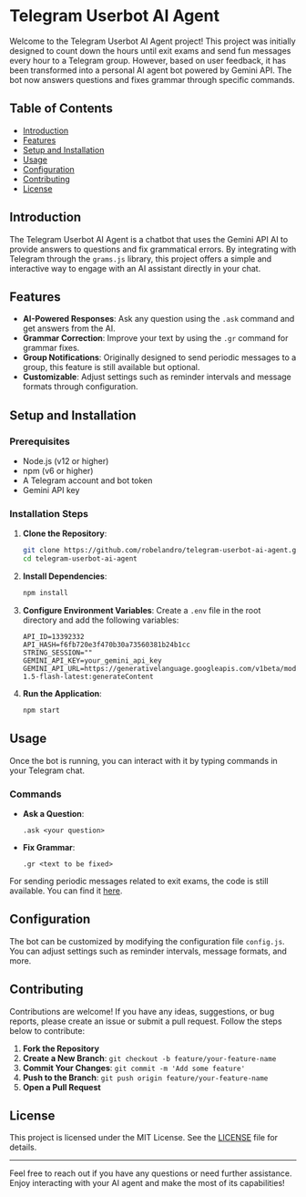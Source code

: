 # Telegram Userbot AI Agent

Welcome to the Telegram Userbot AI Agent project! This project was initially designed to count down the hours until exit exams and send fun messages every hour to a Telegram group. However, based on user feedback, it has been transformed into a personal AI agent bot powered by Gemini API. The bot now answers questions and fixes grammar through specific commands.

## Table of Contents

- [Introduction](#introduction)
- [Features](#features)
- [Setup and Installation](#setup-and-installation)
- [Usage](#usage)
- [Configuration](#configuration)
- [Contributing](#contributing)
- [License](#license)

## Introduction

The Telegram Userbot AI Agent is a chatbot that uses the Gemini API AI to provide answers to questions and fix grammatical errors. By integrating with Telegram through the `grams.js` library, this project offers a simple and interactive way to engage with an AI assistant directly in your chat.

## Features

- **AI-Powered Responses**: Ask any question using the `.ask` command and get answers from the AI.
- **Grammar Correction**: Improve your text by using the `.gr` command for grammar fixes.
- **Group Notifications**: Originally designed to send periodic messages to a group, this feature is still available but optional.
- **Customizable**: Adjust settings such as reminder intervals and message formats through configuration.

## Setup and Installation

### Prerequisites

- Node.js (v12 or higher)
- npm (v6 or higher)
- A Telegram account and bot token
- Gemini API key

### Installation Steps

1. **Clone the Repository**:
    ```bash
    git clone https://github.com/robelandro/telegram-userbot-ai-agent.git
    cd telegram-userbot-ai-agent
    ```

2. **Install Dependencies**:
    ```bash
    npm install
    ```

3. **Configure Environment Variables**:
    Create a `.env` file in the root directory and add the following variables:
    ```plaintext
    API_ID=13392332
    API_HASH=f6fb720e3f470b30a73560381b24b1cc
    STRING_SESSION=""
    GEMINI_API_KEY=your_gemini_api_key
    GEMINI_API_URL=https://generativelanguage.googleapis.com/v1beta/models/gemini-1.5-flash-latest:generateContent
    ```

4. **Run the Application**:
    ```bash
    npm start
    ```

## Usage

Once the bot is running, you can interact with it by typing commands in your Telegram chat. 

### Commands

- **Ask a Question**: 
    ```plaintext
    .ask <your question>
    ```
- **Fix Grammar**: 
    ```plaintext
    .gr <text to be fixed>
    ```

For sending periodic messages related to exit exams, the code is still available. You can find it [here](https://github.com/robelandro/telegram-userbot-ai-agent/blob/main/src/utils/msg_schedule.ts).

## Configuration

The bot can be customized by modifying the configuration file `config.js`. You can adjust settings such as reminder intervals, message formats, and more.

## Contributing

Contributions are welcome! If you have any ideas, suggestions, or bug reports, please create an issue or submit a pull request. Follow the steps below to contribute:

1. **Fork the Repository**
2. **Create a New Branch**: `git checkout -b feature/your-feature-name`
3. **Commit Your Changes**: `git commit -m 'Add some feature'`
4. **Push to the Branch**: `git push origin feature/your-feature-name`
5. **Open a Pull Request**

## License

This project is licensed under the MIT License. See the [LICENSE](LICENSE) file for details.

---

Feel free to reach out if you have any questions or need further assistance. Enjoy interacting with your AI agent and make the most of its capabilities!
